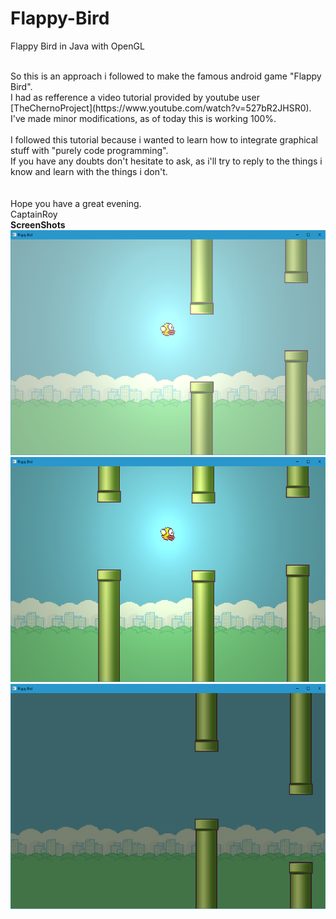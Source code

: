 # Flappy-Bird
Flappy Bird in Java with OpenGL

<br>
So this is an approach i followed to make the famous android game "Flappy Bird". <br>
I had as refference a video tutorial provided by youtube user [TheChernoProject](https://www.youtube.com/watch?v=527bR2JHSR0). <br>
I've made minor modifications, as of today this is working 100%. <br>
<br>
I followed this tutorial because i wanted to learn how to integrate graphical stuff with "purely code programming". <br>
If you have any doubts don't hesitate to ask, as i'll try to reply to the things i know and learn with the things i don't. <br>
<br>
<br>
Hope you have a great evening. <br>
CaptainRoy


<br>
<strong>ScreenShots</strong>
<br>
<img src="https://raw.githubusercontent.com/CaptainJRoy/Flappy-Bird/master/screenshots/Screenshot_1.png" data-canonical-src="https://raw.githubusercontent.com/CaptainJRoy/Flappy-Bird/master/screenshots/Screenshot_1.png" width="650" height="360" />
<img src="https://raw.githubusercontent.com/CaptainJRoy/Flappy-Bird/master/screenshots/Screenshot_2.png" data-canonical-src="https://raw.githubusercontent.com/CaptainJRoy/Flappy-Bird/master/screenshots/Screenshot_2.png" width="650" height="360" />
<img src="https://raw.githubusercontent.com/CaptainJRoy/Flappy-Bird/master/screenshots/Screenshot_3.png" data-canonical-src="https://raw.githubusercontent.com/CaptainJRoy/Flappy-Bird/master/screenshots/Screenshot_3.png" width="650" height="360" />
